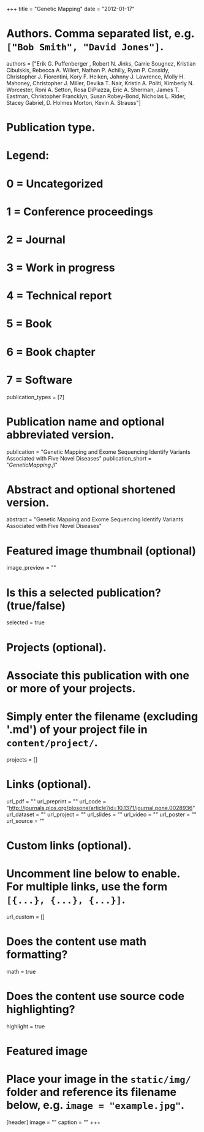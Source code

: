 +++
title = "Genetic Mapping"
date = "2012-01-17"

# Authors. Comma separated list, e.g. `["Bob Smith", "David Jones"]`.
authors = ["Erik G. Puffenberger , Robert N. Jinks, Carrie Sougnez, Kristian
Cibulskis, Rebecca A. Willert, Nathan P. Achilly, Ryan P. Cassidy, Christopher
J. Fiorentini, Kory F. Heiken, Johnny J. Lawrence, Molly H. Mahoney, Christopher
J. Miller, Devika T. Nair, Kristin A. Politi, Kimberly N. Worcester, Roni A.
Setton, Rosa DiPiazza, Eric A. Sherman, James T. Eastman, Christopher Francklyn,
Susan Robey-Bond, Nicholas L. Rider, Stacey Gabriel, D. Holmes Morton, Kevin A.
Strauss"]

# Publication type.
# Legend:
# 0 = Uncategorized
# 1 = Conference proceedings
# 2 = Journal
# 3 = Work in progress
# 4 = Technical report
# 5 = Book
# 6 = Book chapter
# 7 = Software
publication_types = [7]

# Publication name and optional abbreviated version.
publication = "Genetic Mapping and Exome Sequencing Identify Variants Associated with Five Novel Diseases"
publication_short = "*GeneticMapping.jl*"

# Abstract and optional shortened version.
abstract = "Genetic Mapping and Exome Sequencing Identify Variants Associated with Five Novel Diseases"

# Featured image thumbnail (optional)
image_preview = ""

# Is this a selected publication? (true/false)
selected = true

# Projects (optional).
#   Associate this publication with one or more of your projects.
#   Simply enter the filename (excluding '.md') of your project file in `content/project/`.
projects = []

# Links (optional).
url_pdf = ""
url_preprint = ""
url_code = "http://journals.plos.org/plosone/article?id=10.1371/journal.pone.0028936"
url_dataset = ""
url_project = ""
url_slides = ""
url_video = ""
url_poster = ""
url_source = ""

# Custom links (optional).
#   Uncomment line below to enable. For multiple links, use the form `[{...}, {...}, {...}]`.
url_custom = []

# Does the content use math formatting?
math = true

# Does the content use source code highlighting?
highlight = true

# Featured image
# Place your image in the `static/img/` folder and reference its filename below, e.g. `image = "example.jpg"`.
[header]
image = ""
caption = ""
+++
